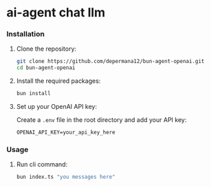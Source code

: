 # ai-agent chat llm

### Installation

1. Clone the repository:

   ```bash
   git clone https://github.com/depermana12/bun-agent-openai.git
   cd bun-agent-openai
   ```

2. Install the required packages:

   ```bash
   bun install
   ```

3. Set up your OpenAI API key:

   Create a `.env` file in the root directory and add your API key:

   ```plaintext
   OPENAI_API_KEY=your_api_key_here
   ```

### Usage

1. Run cli command:

   ```bash
   bun index.ts "you messages here"
   ```
